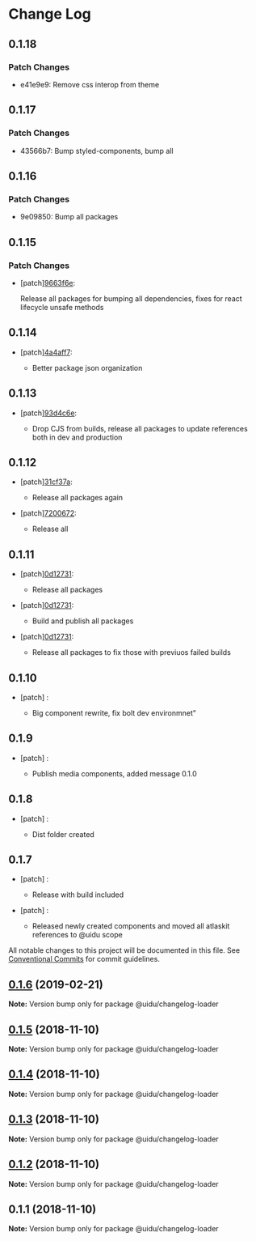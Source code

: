 # Change Log

## 0.1.18

### Patch Changes

- e41e9e9: Remove css interop from theme

## 0.1.17

### Patch Changes

- 43566b7: Bump styled-components, bump all

## 0.1.16

### Patch Changes

- 9e09850: Bump all packages

## 0.1.15

### Patch Changes

- [patch][9663f6e](https://github.org/uidu-org/guidu/commits/9663f6e):

  Release all packages for bumping all dependencies, fixes for react lifecycle unsafe methods

## 0.1.14

- [patch][4a4aff7](https://github.org/uidu-org/guidu/commits/4a4aff7):

  - Better package json organization

## 0.1.13

- [patch][93d4c6e](https://github.org/uidu-org/guidu/commits/93d4c6e):

  - Drop CJS from builds, release all packages to update references both in dev and production

## 0.1.12

- [patch][31cf37a](https://github.org/uidu-org/guidu/commits/31cf37a):

  - Release all packages again

- [patch][7200672](https://github.org/uidu-org/guidu/commits/7200672):

  - Release all

## 0.1.11

- [patch][0d12731](https://github.org/uidu-org/guidu/commits/0d12731):

  - Release all packages

- [patch][0d12731](https://github.org/uidu-org/guidu/commits/0d12731):

  - Build and publish all packages

- [patch][0d12731](https://github.org/uidu-org/guidu/commits/0d12731):

  - Release all packages to fix those with previuos failed builds

## 0.1.10

- [patch] :

  - Big component rewrite, fix bolt dev environmnet"

## 0.1.9

- [patch] :

  - Publish media components, added message 0.1.0

## 0.1.8

- [patch] :

  - Dist folder created

## 0.1.7

- [patch] :

  - Release with build included

- [patch] :

  - Released newly created components and moved all atlaskit references to @uidu scope

All notable changes to this project will be documented in this file.
See [Conventional Commits](https://conventionalcommits.org) for commit guidelines.

## [0.1.6](https://github.com/uidu-org/guidu/compare/@uidu/changelog-loader@0.1.5...@uidu/changelog-loader@0.1.6) (2019-02-21)

**Note:** Version bump only for package @uidu/changelog-loader

## [0.1.5](https://github.com/uidu-org/guidu/compare/@uidu/changelog-loader@0.1.4...@uidu/changelog-loader@0.1.5) (2018-11-10)

**Note:** Version bump only for package @uidu/changelog-loader

## [0.1.4](https://github.com/uidu-org/guidu/compare/@uidu/changelog-loader@0.1.3...@uidu/changelog-loader@0.1.4) (2018-11-10)

**Note:** Version bump only for package @uidu/changelog-loader

## [0.1.3](https://github.com/uidu-org/guidu/compare/@uidu/changelog-loader@0.1.2...@uidu/changelog-loader@0.1.3) (2018-11-10)

**Note:** Version bump only for package @uidu/changelog-loader

## [0.1.2](https://github.com/uidu-org/guidu/compare/@uidu/changelog-loader@0.1.1...@uidu/changelog-loader@0.1.2) (2018-11-10)

**Note:** Version bump only for package @uidu/changelog-loader

## 0.1.1 (2018-11-10)

**Note:** Version bump only for package @uidu/changelog-loader
